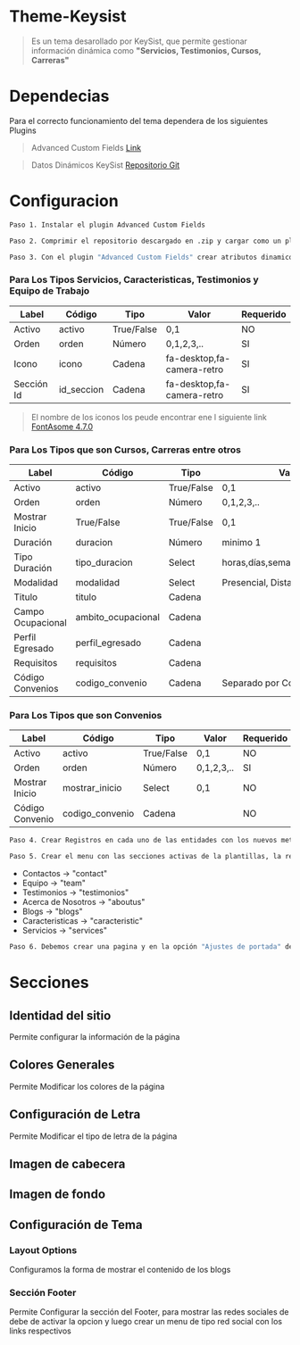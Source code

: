 # Theme-Keysist
>Es un tema desarollado por KeySist, que permite gestionar información dinámica como **"Servicios, Testimonios, Cursos, Carreras"**

# Dependecias

Para el correcto funcionamiento del tema dependera de los siguientes Plugins

> Advanced Custom Fields [Link](https://www.advancedcustomfields.com/)

>Datos Dinámicos KeySist [Repositorio Git](https://github.com/ks-proyects/keysist_post_types)

# Configuracion
```sh
Paso 1. Instalar el plugin Advanced Custom Fields
```
```sh
Paso 2. Comprimir el repositorio descargado en .zip y cargar como un plugin a WordPres Y ACTIVARLO
```
```sh
Paso 3. Con el plugin "Advanced Custom Fields" crear atributos dinamicos para las entidades creadas con el plugin anterior
```
### Para Los Tipos Servicios, Caracteristicas, Testimonios y Equipo de Trabajo

| Label | Código | Tipo | Valor | Requerido |
| ------------- | ------------- |------------- |------------- |------------- |
| Activo  | activo  | True/False  | 0,1  | NO |
| Orden  | orden  | Número  | 0,1,2,3,..  | SI |
| Icono  | icono  | Cadena  | fa-desktop,fa-camera-retro | SI |
| Sección Id  | id_seccion  | Cadena  | fa-desktop,fa-camera-retro | SI |

> El nombre de los iconos los peude encontrar ene l siguiente link [FontAsome 4.7.0](https://fontawesome.com/v4.7.0/icons/)


### Para Los Tipos que son Cursos, Carreras entre otros

| Label | Código | Tipo | Valor | Requerido | 
| ------------- | ------------- |------------- |------------- |------------- |
| Activo  | activo  | True/False  | 0,1  | NO |
| Orden  | orden  | Número  | 0,1,2,3,..  | SI |
| Mostrar Inicio  | True/False  | True/False  | 0,1 | NO |
| Duración  | duracion  | Número  | minimo 1 |  SI |
| Tipo Duración  | tipo_duracion  | Select  | horas,días,semanas,meses,años |  SI |
| Modalidad  | modalidad  | Select  | Presencial, Distancia, Virtual |  SI |
| Titulo  | titulo  | Cadena  |  |  SI |
| Campo Ocupacional  | ambito_ocupacional  | Cadena  |  |  NO |
| Perfil Egresado  | perfil_egresado  | Cadena  |  |  NO |
| Requisitos  | requisitos  | Cadena  |  |  SI |
| Código Convenios  | codigo_convenio  | Cadena  | Separado por Comas |  NO |

### Para Los Tipos que son Convenios

| Label | Código | Tipo | Valor | Requerido | 
| ------------- | ------------- |------------- |------------- |------------- |
| Activo  | activo  | True/False  | 0,1  |  NO |
| Orden  | orden  | Número  | 0,1,2,3,..  |  SI |
| Mostrar Inicio  | mostrar_inicio  | Select  | 0,1 | NO |
| Código Convenio  | codigo_convenio  | Cadena  |  | NO |



```sh
Paso 4. Crear Registros en cada uno de las entidades con los nuevos metadas
```

```sh
Paso 5. Crear el menu con las secciones activas de la plantillas, la referencia o el id de las secciones son las siguientes
```
- Contactos -> "contact"
- Equipo -> "team"
- Testimonios -> "testimonios"
- Acerca de Nosotros -> "aboutus"
- Blogs -> "blogs"
- Caracteristicas -> "caracteristic"
- Servicios -> "services"

```sh
Paso 6. Debemos crear una pagina y en la opción "Ajustes de portada" de la plantilla seleccionamos pagina estatica y en "Página de inicio" selecioanmos la pagina creada
```

# Secciones

## Identidad del sitio
Permite configurar la información de la página

## Colores Generales
Permite Modificar los colores de la página

## Configuración de Letra
Permite Modificar el tipo de letra de la página

## Imagen de cabecera

## Imagen de fondo

## Configuración de Tema

### Layout Options

Configuramos la forma de mostrar el contenido de los blogs

### Sección Footer
Permite Configurar la sección del Footer, para mostrar las redes sociales de debe de activar la opcion y luego crear un menu de tipo red social con los links respectivos
